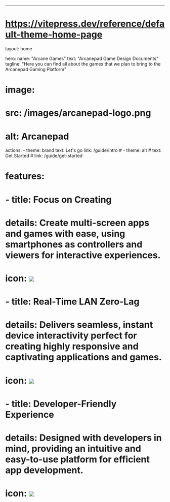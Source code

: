 ---
# https://vitepress.dev/reference/default-theme-home-page
layout: home

hero:
  name: "Arcane Games"
  text: "Arcanepad Game Design Documents"
  tagline: "Here you can find all about the games that we plan to bring to the Arcanepad Gaming Platform"
  # image:
  #   src: /images/arcanepad-logo.png
  #   alt: Arcanepad

  actions:
    - theme: brand
      text: Let's go
      link: /guide/intro
    # - theme: alt
    #   text: Get Started
    #   link: /guide/get-started

# features:
#   - title: Focus on Creating
#     details: Create multi-screen apps and games with ease, using smartphones as controllers and viewers for interactive experiences.
#     icon: <image src="images/pc-rainbow.png" />

#   - title: Real-Time LAN Zero-Lag
#     details: Delivers seamless, instant device interactivity perfect for creating highly responsive and captivating applications and games.
#     icon: <image src="images/thunder.png" />

#   - title: Developer-Friendly Experience
#     details: Designed with developers in mind, providing an intuitive and easy-to-use platform for efficient app development.
#     icon: <image src="images/happy-pc.png" />